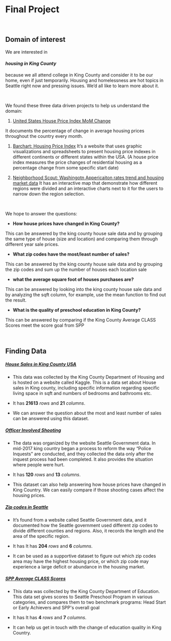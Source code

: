 # Final Project

<br>

## Domain of interest
We are interested in <h4>*housing in King County*</h4>because we all attend college in King County and consider it to be our home, even if just temporarily. Housing and homelessness are hot topics in Seattle right now and pressing issues. We’d all like to learn more about it.

<br>

We found these three data driven projects to help us understand the domain:
 1. [United States House Price Index MoM Change](https://tradingeconomics.com/Weunited-states/housing-index)

 It documents the percentage of change in average housing prices throughout the country every month.

 1. [Barchart: Housing Price Index](https://www.barchart.com/economy/housing)
 It’s a website that uses graphic visualizations and spreadsheets to present housing price indexes in different continents or different states within the USA. (A house price index measures the price changes of residential housing as a percentage change from some specific start date)

 1. [Neighborhood Scqut: Washingotn Appericaiton rates trend and housing market data](https://www.neighborhoodscout.com/wa/real-estate)
 It has an interactive map that demonstrate how different regions were divided and an interactive charts next to it for the users to narrow down the region selection.

<br>

 We hope to answer the questions:
 - **How house prices have changed in King County?**

 This can be answered by the king county house sale data and by grouping the same type of house (size and location) and comparing them through different year sale prices.

 - **What zip codes have the most/least number of sales?**

 This can be answered by the king county house sale data and by grouping the zip codes and sum up the number of houses each location sale


 - **what the average square foot of houses purchases are?**

 This can be answered by looking into the king county house sale data and by analyzing the sqft column, for example, use the mean function to find out the result.

 - **What is the quality of preschool education in King County?**

 This can be answered by comparing if the King County Average CLASS Scores meet the score goal from SPP

<br>

## Finding Data

##### [House Sales in King County USA](https://www.kaggle.com/harlfoxem/housesalesprediction)

 - This data was collected by the King County Department of Housing and is hosted on a website called Kaggle. This is a data set about House sales in King county, including specific information regarding specific living space in sqft and numbers of bedrooms and bathrooms etc.

 - It has **21613** *rows* and **21** *columns*.

 - We can answer the question about the most and least number of sales can be answered using this dataset.

##### [Officer Involved Shooting](https://data.seattle.gov/Public-Safety/SPD-Officer-Involved-Shooting-OIS-Data/mg5r-efcm)

 - The data was organized by the website Seattle Government data. In mid-2017 king country began a process to reform the way “Police Inquests” are conducted, and they collected the data only after the inquest process had been completed. It also provides the situation where people were hurt.

 - It has **120** *rows* and **13** *columns*.

 - This dataset can also help answering how house prices have changed in King Country. We can easily compare if those shooting cases affect the housing prices.

##### [Zip codes in Seattle](https://data.seattle.gov/Land-Base/Zip-Codes/w69d-ihb8)

- It’s found from a website called Seattle Government data, and it documented how the Seattle government used different zip codes to divide different counties and regions. Also, it records the length and the area of the specific region.

- It has It has **204** *rows* and **6** *columns*.

- It can be used as a supportive dataset to figure out which zip codes area may have the highest housing price, or which zip code may experience a large deficit or abundance in the housing market.

##### [SPP Average CLASS Scores ](https://data.seattle.gov/Education/SPP-Average-CLASS-Scores/fx5g-857s/data)

- This data was collected by the King County Department of Education. This data set gives scores to Seattle Preschool Program in various categories, and compares them to two benchmark programs: Head Start or Early Achievers and SPP's overall goal

- It has It has **4** *rows* and **7** *columns*.

- It can help us get in touch with the change of education quality in King Country.
